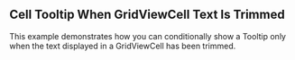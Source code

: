 ## Cell Tooltip When GridViewCell Text Is Trimmed
This example demonstrates how you can conditionally show a Tooltip only when the text displayed in a GridViewCell has been trimmed.